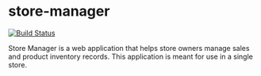 # store-manager
[![Build Status](https://travis-ci.org/vikitaotiz/store-manager.svg?branch=master)](https://travis-ci.org/vikitaotiz/store-manager)

Store Manager is a web application that helps store owners manage sales and product inventory records. This application is meant for use in a single store.
